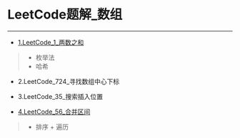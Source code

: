 # LeetCode题解_数组

---

* [1.LeetCode_1_两数之和](https://github.com/AnthonyCJ/CS-Notes/blob/trunk/notes/algorithm/leetcode/datastructure/array/LeetCode_1_两数之和.md)

> * 枚举法 
> * 哈希

* 2.LeetCode_724_寻找数组中心下标



* 3.LeetCode_35_搜索插入位置
* [4.LeetCode_56_合并区间](https://github.com/AnthonyCJ/CS-Notes/blob/311520340656594149be8a30922790a3a485a7cb/notes/algorithm/leetcode/datastructure/array/LeetCode_56_合并区间.md)

> * 排序 + 遍历

